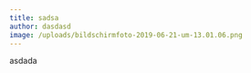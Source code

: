 ```yaml
---
title: sadsa
author: dasdasd
image: /uploads/bildschirmfoto-2019-06-21-um-13.01.06.png
---
```

asdada
